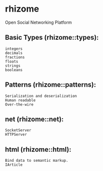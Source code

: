 # rhizome
Open Social Networking Platform

## Basic Types (rhizome::types):
    integers
    decimals
    fractions
    floats
    strings
    booleans
    
## Patterns (rhizome::patterns):
    Serialization and deserialization
    Human readable
    Over-the-wire

## net (rhizome::net):
    SocketServer
    HTTPServer
    
## html (rhizome::html):
    Bind data to semantic markup.
    IArticle 